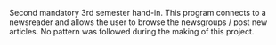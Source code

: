 Second mandatory 3rd semester hand-in.
This program connects to a newsreader and allows the user to browse the newsgroups / post new articles.
No pattern was followed during the making of this project.
